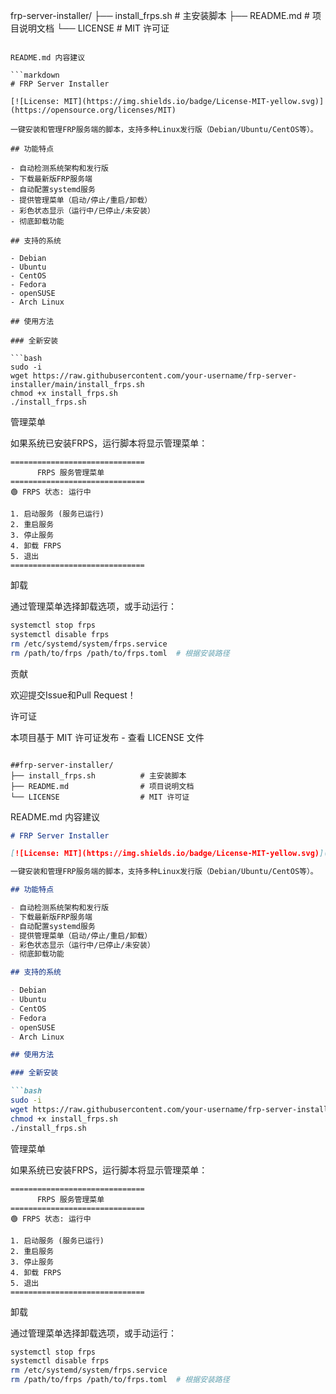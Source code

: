 frp-server-installer/
├── install_frps.sh          # 主安装脚本
├── README.md                # 项目说明文档
└── LICENSE                  # MIT 许可证
```

README.md 内容建议

```markdown
# FRP Server Installer

[![License: MIT](https://img.shields.io/badge/License-MIT-yellow.svg)](https://opensource.org/licenses/MIT)

一键安装和管理FRP服务端的脚本，支持多种Linux发行版（Debian/Ubuntu/CentOS等）。

## 功能特点

- 自动检测系统架构和发行版
- 下载最新版FRP服务端
- 自动配置systemd服务
- 提供管理菜单（启动/停止/重启/卸载）
- 彩色状态显示（运行中/已停止/未安装）
- 彻底卸载功能

## 支持的系统

- Debian
- Ubuntu
- CentOS
- Fedora
- openSUSE
- Arch Linux

## 使用方法

### 全新安装

```bash
sudo -i
wget https://raw.githubusercontent.com/your-username/frp-server-installer/main/install_frps.sh
chmod +x install_frps.sh
./install_frps.sh
```

管理菜单

如果系统已安装FRPS，运行脚本将显示管理菜单：

```
==============================
      FRPS 服务管理菜单       
==============================
🟢 FRPS 状态: 运行中

1. 启动服务 (服务已运行)
2. 重启服务
3. 停止服务
4. 卸载 FRPS
5. 退出
==============================
```

卸载

通过管理菜单选择卸载选项，或手动运行：

```bash
systemctl stop frps
systemctl disable frps
rm /etc/systemd/system/frps.service
rm /path/to/frps /path/to/frps.toml  # 根据安装路径
```

贡献

欢迎提交Issue和Pull Request！

许可证

本项目基于 MIT 许可证发布 - 查看 LICENSE 文件

```

##frp-server-installer/
├── install_frps.sh          # 主安装脚本
├── README.md                # 项目说明文档
└── LICENSE                  # MIT 许可证
```

README.md 内容建议

```markdown
# FRP Server Installer

[![License: MIT](https://img.shields.io/badge/License-MIT-yellow.svg)](https://opensource.org/licenses/MIT)

一键安装和管理FRP服务端的脚本，支持多种Linux发行版（Debian/Ubuntu/CentOS等）。

## 功能特点

- 自动检测系统架构和发行版
- 下载最新版FRP服务端
- 自动配置systemd服务
- 提供管理菜单（启动/停止/重启/卸载）
- 彩色状态显示（运行中/已停止/未安装）
- 彻底卸载功能

## 支持的系统

- Debian
- Ubuntu
- CentOS
- Fedora
- openSUSE
- Arch Linux

## 使用方法

### 全新安装

```bash
sudo -i
wget https://raw.githubusercontent.com/your-username/frp-server-installer/main/install_frps.sh
chmod +x install_frps.sh
./install_frps.sh
```

管理菜单

如果系统已安装FRPS，运行脚本将显示管理菜单：

```
==============================
      FRPS 服务管理菜单       
==============================
🟢 FRPS 状态: 运行中

1. 启动服务 (服务已运行)
2. 重启服务
3. 停止服务
4. 卸载 FRPS
5. 退出
==============================
```

卸载

通过管理菜单选择卸载选项，或手动运行：

```bash
systemctl stop frps
systemctl disable frps
rm /etc/systemd/system/frps.service
rm /path/to/frps /path/to/frps.toml  # 根据安装路径
